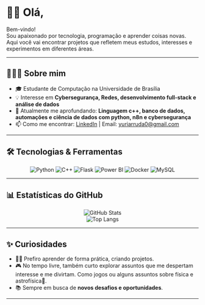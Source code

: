 #  👋🏾 Olá,

Bem-vindo!  
Sou apaixonado por tecnologia, programação e aprender coisas novas. Aqui você vai encontrar projetos que refletem meus estudos, interesses e experimentos em diferentes áreas.

---

## 🧑🏾‍💻 Sobre mim
- 🎓 Estudante de Computação na Universidade de Brasília
- 💡 Interesse em **Cybersegurança, Redes, desenvolvimento full-stack e análise de dados**
- 🌱 Atualmente me aprofundando: **Linguagem c++, banco de dados, automações e ciência de dados com python, n8n e cybersegurança**
- 📫 Como me encontrar: [LinkedIn](https://linkedin.com/in/yuri-arruda-062614248/) | Email: yuriarruda0@gmail.com

---

## 🛠️ Tecnologias & Ferramentas
<div align="center">

![Python](https://img.shields.io/badge/Python-3776AB?style=for-the-badge&logo=python&logoColor=white)
![C++](https://img.shields.io/badge/C++-00599C?style=for-the-badge&logo=cplusplus&logoColor=white)
![Flask](https://img.shields.io/badge/Flask-000000?style=for-the-badge&logo=flask&logoColor=white)
![Power BI](https://img.shields.io/badge/Power%20BI-F2C811?style=for-the-badge&logo=powerbi&logoColor=black)
![Docker](https://img.shields.io/badge/Docker-2496ED?style=for-the-badge&logo=docker&logoColor=white)
![MySQL](https://img.shields.io/badge/MySQL-4479A1?style=for-the-badge&logo=mysql&logoColor=white)


</div>

---

## 📊 Estatísticas do GitHub
<div align="center">

![GitHub Stats](https://github-readme-stats.vercel.app/api?username=pyurini&show_icons=true&theme=tokyonight)  
![Top Langs](https://github-readme-stats.vercel.app/api/top-langs/?username=pyurini&layout=compact&theme=tokyonight)

</div>

---

## ✨ Curiosidades
- 🚴‍♂️ Prefiro aprender de forma prática, criando projetos.
- 🎮 No tempo livre, também curto explorar assuntos que me despertam interesse e me divirtam. Como jogos ou alguns assuntos sobre física e astrofísica💫.
- 📚 Sempre em busca de **novos desafios e oportunidades**.

---
